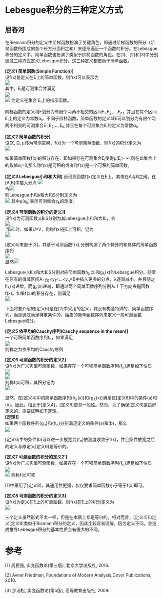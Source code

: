 Lebesgue积分的三种定义方式
===============================
屈春河
--------

在Riemann积分的定义中阶梯函数扮演了关键角色，即通过阶梯函数的积分（阶梯函数所围成的各个长方形面积之和）来逐渐逼近一个函数的积分。在Lebesgue积分的定义中，简单函数也扮演了类似于阶梯函数的角色。在[1]、[2]和[3]中分别通过三种方式定义Lebesgue积分，这三种定义都借助于简单函数。


**[定义1 简单函数(Simple Function)]**   
设f(x)是定义在E上的简单函数，则f(x)可以表示为   
![](http://latex.codecogs.com/gif.latex?f(x)=\sum_{i=1}^{n}\alpha_{i}\chi_{E_i}(x))   
其中，E<sub>i</sub>是可测集合并满足   
![](http://latex.codecogs.com/gif.latex?\bigcup_{i=1}^{n}E_{i}=E\text{,%20}E_{i}\cap%20E_{j}=\varnothing\text{%20}(i\neq%20j))   
![](http://latex.codecogs.com/gif.latex?\chi_{E_i}(x))
为定义在集合 E<sub>i</sub>上的指示函数。


阶梯函数的定义域E划分为有限个两两不相交的区间E<sub>1</sub>,E<sub>2</sub>,...,E<sub>n</sub>，并且在每个区间E<sub>i</sub>上的定义为常数α<sub>i</sub>。不同于阶梯函数，简单函数的定义域E可以划分为有限个两两不相交的可测集合E<sub>1</sub>,E<sub>2</sub>,...,E<sub>n</sub>,并且在每个可测集合E<sub>i</sub>的定义为常数α<sub>i</sub>。

**[定义2 简单函数的积分]**   
设(X, Ω, μ)$为可测空间，f(x)为一个可测简单函数，则f(x)的积分定义为   
![](http://latex.codecogs.com/gif.latex?\int_{E}f(x)=\sum_{i=1}^{n}\alpha_{i}\mu(E_{i})) 

如果简单函数f(x)的积分存在，即如果存在可测集合E<sub>i</sub>使得μ(E<sub>i</sub>)=∞,则在此集合上的取值α<sub>i</sub>=0,那么称f(x)是可积的或者称f(x)是一个可积的简单函数。


**[定义3 Lebesgue小和和大和]**
设可测函数f(x)定义在E上，其值在A与B之间。在[A,B]中插入分点
![](http://latex.codecogs.com/gif.latex?A=y_0<y_1<\dots<y_n=B)   
令![](http://latex.codecogs.com/gif.latex?e_k=\\{x:x\in%20E%20\text{%20and%20}y_{k}\le%20f(x)<y_{k+1}\\})  
则Lebesgue小和s和大和S分别定义为    
![](http://latex.codecogs.com/gif.latex?s=\sum_{k=0}^{n-1}y_{k}\mu(e_{k})\text{,%20}S=\sum_{k=0}^{n-1}y_{k+1}\mu(e_{k}))    
其中μ(e<sub>k</sub>)表示可测集合e<sub>k</sub>的测度。


**[定义4 可测函数的积分的定义1]**   
设f(x)为可测函数,s和S分别为其Lebesgue小和和大和，令   
![](http://latex.codecogs.com/gif.latex?U=sup{s}\text{,%20}V=inf{S})   
当![](http://latex.codecogs.com/gif.latex?\lambda=max(y_{i+1}-y_k)\rightarrow0) 时，如果U=V，则称f(x)在E上可积，记为   
![](http://latex.codecogs.com/gif.latex?\int_{E}f(x)dx=U(\text{or}V)) 



[定义4]来自于[3]，其基于可测函数f(x),分别构造了两个特殊的和具体的简单函数序列   
![](http://latex.codecogs.com/gif.latex?h_{\lambda}(x)=\sum_{k=0}^{n-1}y_k\chi_{e_k}(x)\text{,%20}g_{\lambda}(x)=\sum_{k=0}^{n-1}y_{k+1}\chi_{e_k}(x))  
显然![](http://latex.codecogs.com/gif.latex?h_{\lambda}(x)\le\text{%20}f(x)\le\text{%20}g_{\lambda}(x)) 

Lebesgue小和s和大和S分别对应简单函数h<sub>λ</sub>(x)和g<sub>λ</sub>(x)的Lebesgue积分。随着在原有的值域区间A=y<sub>0</sub><y<sub>1</sub><...<y<sub>n</sub>=B中插入更多的分点，λ逐渐减小，并且随之h<sub>λ</sub>(x)递增，而g<sub>λ</sub>(x)递减，即通过两个简单函数序列分别从上下方向夹逼函数f(x)。如果f(x)的积分存在，则满足    
![](http://latex.codecogs.com/gif.latex?\lim_{\lambda\rightarrow\text{%20}0}h_{\lambda}(x)=\int_{E}f(x)dx=\lim_{\lambda\rightarrow\text{%20}0}g_{\lambda}(x)) 

下面将要介绍的[定义6]是在[2]中采用的定义，其没有构造特殊的、简单函数序列，而是通过满足特定条件的、抽象的简单函数序列来定义一般可测函数Lebesgue积分。

**[定义5 依平均的Cauchy序列(Cauchy sequence in the mean)]**   
一个可积简单函数序列f<sub>n</sub>，如果满足   
![](http://latex.codecogs.com/gif.latex?\int|f_n-f_m|dx\rightarrow0\text{%20when%20}m,n\rightarrow0)    
则称之为依平均的Cauchy序列


**[定义6 可测函数的积分的定义2]**   
设f(x)为广义实值可测函数，如果存在一个可积简单函数序列{f<sub>n</sub>}满足如下性质   
![](http://latex.codecogs.com/gif.latex?\text{(a)}\{f_n\}\text{%20is%20a%20Cauchy%20sequence%20in%20the%20mean})   
![](http://latex.codecogs.com/gif.latex?\text{(b)}\lim_{n\to+\infty}f_n=f(x)\text{%20a.e})   
则称f(x)可积，其积分记为    
![](http://latex.codecogs.com/gif.latex?\int_{E}f(x)dx=\lim_{n\to+\infty}\int_{E}f_{n}(x))   


显然，在[定义4]中的简单函数序列{h<sub>λ</sub>(x)}和{g<sub>λ</sub>(x)}满足在[定义6]中的条件(a)和(b)。因此，相比于[定义4]，[定义6]更具一般性。然而，为了确保[定义6]是良好定义的，需要证明如下定理。   
**[定理1]**   
如果两个函数序列{g<sub>n</sub>}和{h<sub>n</sub>}分别满足定义的条件(a)和(b)，那么   
![](http://latex.codecogs.com/gif.latex?\lim_{n\to+\infty}\int%20h_n(x)dx=\lim_{n\to+\infty}\int%20g_n(x)dx) 


[定义6]中的条件(b)可以进一步放宽为{f<sub>n</sub>}依测度收敛于f(x)，并且条件放宽之后的定义与原定义[定义6]是等价的。

**[定义7 可测函数的积分的定义2']**  
设f(x)为广义实值可测函数，如果存在一个可积简单函数序列{f<sub>n</sub>}满足如下性质   
![](http://latex.codecogs.com/gif.latex?\text{(a)}\{f_n\}\text{%20is%20a%20Cauchy%20sequence%20in%20the%20mean})   
![](http://latex.codecogs.com/gif.latex?\text{(b')}{f_{n}}\text{%20converges%20in%20measure%20to%20}f(x))    
则称f(x)可积


[1]中采用了[定义8]，其通用性更强，仅仅要求简单函数小于等于f(x)即可。


**[定义8 可测函数的积分的定义3]**   
设f(x)为定义在E上的可测函数，则f(x)在E上的积分定义为    
![](http://latex.codecogs.com/gif.latex?\\int_{E}f(x)dx=\sup_{h(x)<=f(x)}\left\\{\int_{E}h(x):h(x)\text{%20is%20a%20simple%20function}\right\\}) 


三个定义虽然形式不太一样，但是在本质上都是等价的。相对而言，[定义4]和定义[定义8]类似于Riemann积分的定义，因此比较容易理解。因为定义不同，会造成推导Lebesgue积分的基本性质会有很大的不同。



# 参考

[1] 周民强, 实变函数论(第三版), 北京大学出版社, 2016.

[2] Avner Friedman, Foundations of Modern Analysis,Dover Publications, 2010.

[3] 那汤松, 实变函数论(第5版), 高等教育出版社, 2009.


